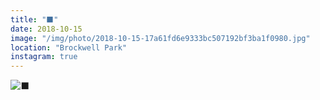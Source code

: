 ```yaml
---
title: "⬛️"
date: 2018-10-15
image: "/img/photo/2018-10-15-17a61fd6e9333bc507192bf3ba1f0980.jpg"
location: "Brockwell Park"
instagram: true
---
```


![⬛️](/img/photo/2018-10-15-17a61fd6e9333bc507192bf3ba1f0980.jpg)
